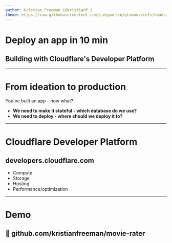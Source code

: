 ```yaml
---
author: Kristian Freeman (@kristianf_)
theme: https://raw.githubusercontent.com/catppuccin/glamour/refs/heads/main/themes/catppuccin-mocha.json
---
```


# Deploy an app in 10 min

## Building with Cloudflare's Developer Platform

---

# From ideation to production

You've built an app - now what?
- **We need to make it stateful - which database do we use?**
- **We need to deploy - where should we deploy it to?**

---

# Cloudflare Developer Platform

## developers.cloudflare.com

- Compute
- Storage
- Hosting
- Performance/optimization

---

# Demo

## 🔗 github.com/kristianfreeman/movie-rater
